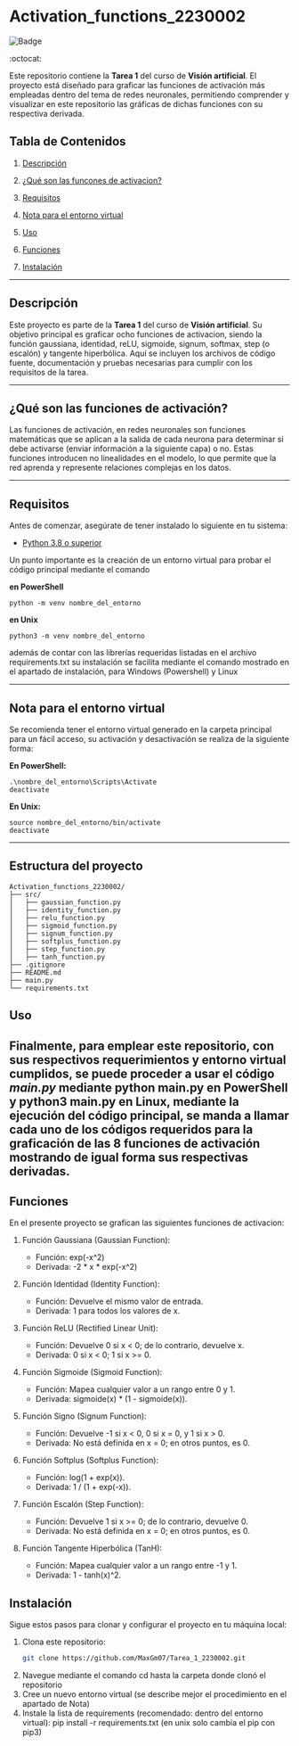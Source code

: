 # Activation_functions_2230002

![Badge](https://img.shields.io/badge/Estado-Completado-brightgreen)

:octocat:

Este repositorio contiene la **Tarea 1** del curso de **Visión artificial**. El proyecto está diseñado para graficar las funciones de activación más empleadas dentro del tema de redes neuronales, permitiendo comprender y visualizar en este repositorio las gráficas de dichas funciones con su respectiva derivada.


## Tabla de Contenidos

1. [Descripción](#descripción)
2. [¿Qué son las funcones de activacion?](#qué-son-las-funciones-de-activación)
3. [Requisitos](#requisitos)
5. [Nota para el entorno virtual](#nota-para-el-entorno-virtual)

6. [Uso](#uso)
7. [Funciones](#funciones)
8. [Instalación](#instalación)
---

## Descripción

Este proyecto es parte de la **Tarea 1** del curso de **Visión artificial**. Su objetivo principal es graficar ocho funciones de activacion, siendo la función gaussiana, identidad, reLU, sigmoide, signum, softmax, step (o escalón) y tangente hiperbólica. Aquí se incluyen los archivos de código fuente, documentación y pruebas necesarias para cumplir con los requisitos de la tarea.

---
## ¿Qué son las funciones de activación?
Las funciones de activación, en redes neuronales son funciones matemáticas que se aplican a la salida de cada neurona para determinar si debe activarse (enviar información a la siguiente capa) o no. Estas funciones introducen no linealidades en el modelo, lo que permite que la red aprenda y represente relaciones complejas en los datos.

---
## Requisitos

Antes de comenzar, asegúrate de tener instalado lo siguiente en tu sistema:

- [Python 3.8 o superior](https://www.python.org/downloads/) 

Un punto importante es la creación de un entorno virtual para probar el código principal mediante el comando

**en PowerShell**
    
    python -m venv nombre_del_entorno 

**en Unix**

    python3 -m venv nombre_del_entorno  

además de contar con las librerías requeridas listadas en el archivo requirements.txt
su instalación se facilita mediante el comando mostrado en el apartado de instalación, para Windows (Powershell) y Linux


---


## Nota para el entorno virtual
Se recomienda tener el entorno virtual generado en la carpeta principal para un fácil acceso, su activación y desactivación se realiza de la siguiente forma: 

**En PowerShell:**
    
    .\nombre_del_entorno\Scripts\Activate
    deactivate
    

**En Unix:**

    source nombre_del_entorno/bin/activate
    deactivate
---   
## Estructura del proyecto
```
Activation_functions_2230002/
├── src/
│   ├── gaussian_function.py
│   ├── identity_function.py
│   ├── relu_function.py
│   ├── sigmoid_function.py
│   ├── signum_function.py
│   ├── softplus_function.py
│   ├── step_function.py
│   ├── tanh_function.py
├── .gitignore
├── README.md
├── main.py
└── requirements.txt
```

## Uso
Finalmente, para emplear este repositorio, con sus respectivos requerimientos y entorno virtual cumplidos, se puede proceder a usar el código *main.py* mediante python main.py en PowerShell y python3 main.py en Linux, mediante la ejecución del código principal, se manda a llamar cada uno de los códigos requeridos para la graficación de las 8 funciones de activación mostrando de igual forma sus respectivas derivadas.
---
## Funciones

En el presente proyecto se grafican las siguientes funciones de activacion:

1. Función Gaussiana (Gaussian Function):
   - Función: exp(-x^2)
   - Derivada: -2 * x * exp(-x^2)

2. Función Identidad (Identity Function):
   - Función: Devuelve el mismo valor de entrada.
   - Derivada: 1 para todos los valores de x.

3. Función ReLU (Rectified Linear Unit):
   - Función: Devuelve 0 si x < 0; de lo contrario, devuelve x.
   - Derivada: 0 si x < 0; 1 si x >= 0.

4. Función Sigmoide (Sigmoid Function):
   - Función: Mapea cualquier valor a un rango entre 0 y 1.
   - Derivada: sigmoide(x) * (1 - sigmoide(x)).

5. Función Signo (Signum Function):
   - Función: Devuelve -1 si x < 0, 0 si x = 0, y 1 si x > 0.
   - Derivada: No está definida en x = 0; en otros puntos, es 0.

6. Función Softplus (Softplus Function):
   - Función: log(1 + exp(x)).
   - Derivada: 1 / (1 + exp(-x)).

7. Función Escalón (Step Function):
   - Función: Devuelve 1 si x >= 0; de lo contrario, devuelve 0.
   - Derivada: No está definida en x = 0; en otros puntos, es 0.

8. Función Tangente Hiperbólica (TanH):
   - Función: Mapea cualquier valor a un rango entre -1 y 1.
   - Derivada: 1 - tanh(x)^2.


## Instalación

Sigue estos pasos para clonar y configurar el proyecto en tu máquina local:

1. Clona este repositorio:
   ```bash
   git clone https://github.com/MaxGm07/Tarea_1_2230002.git
2. Navegue mediante el comando cd hasta la carpeta donde clonó el repositorio
3. Cree un nuevo entorno virtual (se describe mejor el procedimiento en el apartado de Nota)
4. Instale la lista de requirements (recomendado: dentro del entorno virtual):
    pip install -r requirements.txt (en unix solo cambia el pip con pip3)
